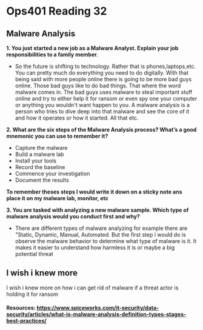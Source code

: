 # Ops401 Reading 32
## Malware Analysis

**1. You just started a new job as a Malware Analyst. Explain your job responsibilities to a family member.**
- So the future is shifting to technology. Rather that is phones,laptops,etc. You can pretty much do everything you need to do digitally. With that being said with more people online there is going to be more bad guys online.
Those bad guys like to do bad things. That where the word malware comes in. The bad guys uses malware to steal important stuff online and try to either help it for ransom or even spy one your computer or anything you wouldn't want happen to you. A malware analysis is a person who tries to dive deep into that malware and see the core of it and how it operates or how it started. All that etc.

**2. What are the six steps of the Malware Analysis process? What’s a good mnemonic you can use to remember it?**
- Capture the malware
- Build a malware lab
- Install your tools 
- Record the baseline
- Commence your investigation
- Document the results

 **To remember theses steps I would write it down on a sticky note ans place it on my malware lab, monitor, etc**

**3. You are tasked with analyzing a new malware sample. Which type of malware analysis would you conduct first and why?**
- There are different types of malware analyzing for example there are "Static, Dynamic, Manual, Automated. But the first step i would do is observe the malware behavior to determine what type of malware is it. It makes it easier to understand how harmless it is or maybe a big potential threat 

## I wish i knew more
I wish i knew more on how i can get rid of malware if a threat actor is holding it for ransom

#### Resources: https://www.spiceworks.com/it-security/data-security/articles/what-is-malware-analysis-definition-types-stages-best-practices/